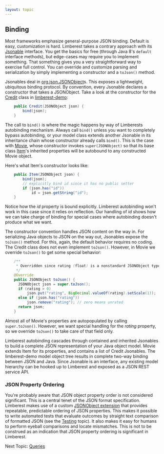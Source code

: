 ```yaml
---
layout: topic
---
```

## Binding
Most frameworks emphasize general-purpose JSON binding.
Default is easy, customization is hard.
Limberest takes a contrary approach with its 
[Jsonable](../javadoc/io/limberest/json/Jsonable) interface.
You get the basics for free (through Java 8's `default` interface methods), but edge-cases 
may require you to implement something.  That something gives you a very straightforward 
way to exercise full control.  You can override and customize parsing and serialization 
by simply implementing a constructor and a `toJson()` method. 

Jsonables deal in [org.json.JSONObject](http://stleary.github.io/JSON-java/org/json/JSONObject.html)s.
This exposes a lightweight, ubiquitous binding protocol. By convention, every Jsonable declares a 
constructor that takes a JSONObject. Take a look at the constructor for the
[Credit](https://github.com/limberest/limberest-demo/blob/master/src/io/limberest/demo/model/Credit.java)
class in [limberest-demo](../demo/):
```java
    public Credit(JSONObject json) {
        bind(json);
    }
```

The call to `bind()` is where the magic happens by way of Limberests autobinding mechanism.
Always call `bind()` unless you want to completely bypass autobinding, or your model class extends another
Jsonable in its inheritance chain whose constructor already calls `bind()`.  This is the case with 
[Movie](https://github.com/limberest/limberest-demo/blob/master/src/io/limberest/demo/model/Movie.java),
whose constructor invokes `super(JSONObject)` so that its base class 
[Item](https://github.com/limberest/limberest-demo/blob/master/src/io/limberest/demo/model/Item.java)'s 
inherited properties will be autobound to any constructed Movie object.

Here's what Item's constructor looks like:
```java
    public Item(JSONObject json) {
        bind(json);
        // explicitly bind id since it has no public setter
        if (json.has("id"))
            id = json.getString("id");
    }
```

Notice how the *id* property is bound explicitly.  Limberest autobinding won't work in this case
since it relies on reflection.  Our handling of *id* shows how we can take charge of binding for
special cases where autobinding doesn't produce what we want.

The constructor convention handles JSON content on the way in.  For serializing Java objects to JSON
on the way out, Jsonables expose the `toJson()` method.  For this, again, the default behavior requires
no coding.  The Credit class does not even implement `toJson()`.  However, in Movie we override `toJson()`
to get some special behavior:
```java
    /**
     * Overridden since rating (float) is a nonstandard JSONObject type.
     */
    @Override
    public JSONObject toJson() {
      JSONObject json = super.toJson();
      if (rating > 0)
          json.put("rating", BigDecimal.valueOf(rating).setScale(1));
      else if (json.has("rating"))
          json.remove("rating"); // zero means unrated
      return json;
    }
```

Almost all of Movie's properties are autopopulated by calling `super.toJson()`.  However, we
want special handling for the *rating* property, so we override `toJson()` to take care of that field only.

Limberest autobinding cascades through contained and inherited Jsonables to build a complete JSON 
representation of your Java object model.  Movie extends Item for its properties, and contains a list
of Credit Jsonables.  The limberest-demo model object tree results in complete two-way binding between
JSON and Java.  Since Jsonable is an interface, any existing model hierarchy can be hooked up to Limberest
and exposed as a JSON REST service API.

### JSON Property Ordering
You're probably aware that JSON object property order is not considered significant.
This is a central tenet of the JSON format specification.  Limberest makes use of a custom
[JSONObject extension](../javadoc/io/limberest/json/JsonObject) that provides repeatable, 
predictable ordering of JSON properties.  This makes it possible to write automated tests that 
evaluate outcomes by straight text comparison of formatted JSON (see the [Testing](testing) topic).
It also makes it easy for humans to perform eyeball comparisons and locate mismatches.
This is not to be construed as an indication that JSON property ordering is significant in Limberest.

Next Topic: [Queries](queries)